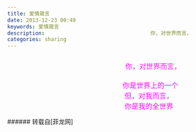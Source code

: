 ```yaml
---
title: 爱情箴言
date: 2013-12-23 00:49
keywords: 爱情箴言
description:                                  你，对世界而言，                                                           你是世界上的一个                                                            但，对我而言，                                                            你是我的全世界
categories: sharing
---
```

<td class="t_f" id="postmessage_86541">

     <font size="6">                            </font><font size="3"><font color="#ff00ff">你，</font></font><font color="#ff0ff"><font size="3">对世界而言，</font></font><br/>
<br/>
<font size="3"><font color="#ff00ff">                                                           你是世界上的一个</font></font><br/>
<font size="3"><font color="#ff00ff">                                                            但，对我而言，</font></font><br/>
<font size="3"><font color="#ff00ff">                                                            你是我的全世界</font></font><br/>
</td>
###### 转载自[菲龙网]